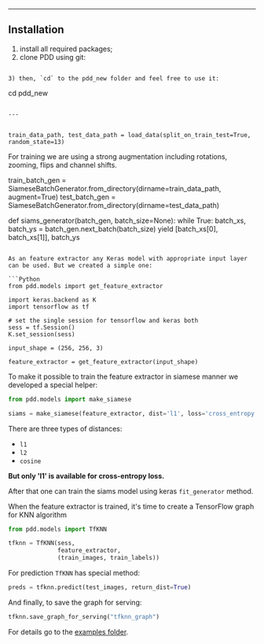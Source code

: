 
---

## Installation

1) install all required packages;
2) clone PDD using git: 


```

3) then, `cd` to the pdd_new folder and feel free to use it:

```
cd pdd_new
```

---


train_data_path, test_data_path = load_data(split_on_train_test=True, random_state=13)
```


For training we are using a strong augmentation including rotations, zooming, flips and channel shifts.



train_batch_gen = SiameseBatchGenerator.from_directory(dirname=train_data_path, augment=True)
test_batch_gen = SiameseBatchGenerator.from_directory(dirname=test_data_path)

def siams_generator(batch_gen, batch_size=None):
    while True:
        batch_xs, batch_ys = batch_gen.next_batch(batch_size)
        yield [batch_xs[0], batch_xs[1]], batch_ys
```

As an feature extractor any Keras model with appropriate input layer can be used. But we created a simple one:

```Python
from pdd.models import get_feature_extractor

import keras.backend as K
import tensorflow as tf

# set the single session for tensorflow and keras both
sess = tf.Session()
K.set_session(sess)

input_shape = (256, 256, 3)

feature_extractor = get_feature_extractor(input_shape)
```

To make it possible to train the feature extractor in siamese manner we developed a special helper:

```Python
from pdd.models import make_siamese

siams = make_siamese(feature_extractor, dist='l1', loss='cross_entropy')
```

There are three types of distances:

- ```l1```
- ```l2```
- ```cosine```

**But only 'l1' is available for cross-entropy loss.**

After that one can train the siams model using keras ```fit_generator``` method.

When the feature extractor is trained, it's time to create a TensorFlow graph for KNN algorithm

```Python
from pdd.models import TfKNN

tfknn = TfKNN(sess, 
              feature_extractor, 
              (train_images, train_labels))
```

For prediction ```TfKNN``` has special method:

```Python
preds = tfknn.predict(test_images, return_dist=True)
```

And finally, to save the graph for serving:

```Python
tfknn.save_graph_for_serving("tfknn_graph")
```

For details go to the [examples folder](https://github.com/Kaliostrogoblin/PDD/tree/master/examples).

